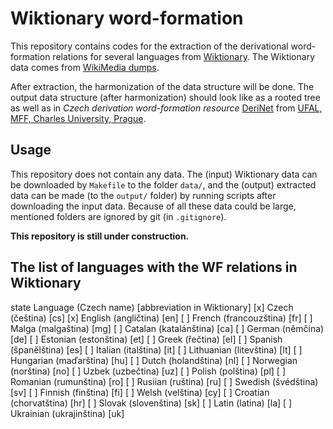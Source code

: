 # Wiktionary word-formation
This repository contains codes for the extraction of the derivational word-formation relations for several languages from [Wiktionary](https://www.wiktionary.org/). The Wiktionary data comes from [WikiMedia dumps](https://dumps.wikimedia.org/backup-index.html).

After extraction, the harmonization of the data structure will be done. The output data structure (after harmonization) should look like as a rooted tree as well as in _Czech derivation word-formation resource_ [DeriNet](http://ufal.mff.cuni.cz/derinet) from [UFAL, MFF, Charles University, Prague](http://ufal.mff.cuni.cz/).

## Usage
This repository does not contain any data. The (input) Wiktionary data can be downloaded by `Makefile` to the folder `data/`, and the (output) extracted data can be made (to the `output/` folder) by running scripts after downloading the input data. Because of all these data could be large, mentioned folders are ignored by git (in `.gitignore`).

**This repository is still under construction.**

## The list of languages with the WF relations in Wiktionary
state Language (Czech name) \[abbreviation in Wiktionary\]
[x] Czech (čeština) \[cs\]
[x] English (angličtina) \[en\]
[ ] French (francouzština) \[fr\]
[ ] Malga (malgaština) \[mg\]
[ ] Catalan (katalánština) \[ca\]
[ ] German (němčina) \[de\]
[ ] Estonian (estonština) \[et\]
[ ] Greek (řečtina) \[el\]
[ ] Spanish (španělština) \[es\]
[ ] Italian (italština) \[it\]
[ ] Lithuanian (litevština) \[lt\]
[ ] Hungarian (maďarština) \[hu\]
[ ] Dutch (holandština) \[nl\]
[ ] Norwegian (norština) \[no\]
[ ] Uzbek (uzbečtina) \[uz\]
[ ] Polish (polština) \[pl\]
[ ] Romanian (rumunština) \[ro\]
[ ] Rusiian (ruština) \[ru\]
[ ] Swedish (švédština) \[sv\]
[ ] Finnish (finština) \[fi\]
[ ] Welsh (velština) \[cy\]
[ ] Croatian (chorvatština) \[hr\]
[ ] Slovak (slovenština) \[sk\]
[ ] Latin (latina) \[la\]
[ ] Ukrainian (ukrajinština) \[uk\]

